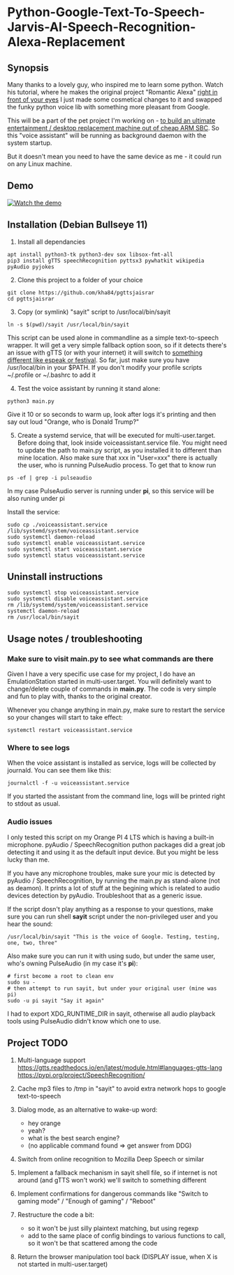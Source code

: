 # Python-Google-Text-To-Speech-Jarvis-AI-Speech-Recognition-Alexa-Replacement


## Synopsis

Many thanks to a lovely guy, who inspired me to learn some python. 
Watch his tutorial, where he makes the original project "Romantic Alexa" [right in front of your eyes](https://www.youtube.com/watch?v=AWvsXxDtEkU)
I just made some cosmetical changes to it and swapped the funky python voice lib with something more pleasant from Google.

This will be a part of the pet project I'm working on - [to build an ultimate entertainment / desktop replacement machine out of cheap ARM SBC](https://orange-pi-4-lts.blogspot.com/p/todo.html). So this "voice assistant" will be running as background daemon with the system startup.

But it doesn't mean you need to have the same device as me - it could run on any Linux machine. 

## Demo

[![Watch the demo](https://img.youtube.com/vi/STfxY-XwTko/0.jpg)](https://www.youtube.com/watch?v=STfxY-XwTko "Voice assistant for SBC")

## Installation (Debian Bullseye 11)


1. Install all dependancies

```
apt install python3-tk python3-dev sox libsox-fmt-all
pip3 install gTTS speechRecognition pyttsx3 pywhatkit wikipedia pyAudio pyjokes

```

2. Clone this project to a folder of your choice

```
git clone https://github.com/kha84/pgttsjaisrar
cd pgttsjaisrar
```

3. Copy (or symlink) "sayit" script to /usr/local/bin/sayit

```
ln -s $(pwd)/sayit /usr/local/bin/sayit
```

This script can be used alone in commandline as a simple text-to-speech wrapper. 
It will get a very simple fallback option soon, so if it detects there's an issue with gTTS (or with your internet) it will switch to [something different like espeak or festival](https://orange-pi-4-lts.blogspot.com/2022/09/speech-recognition-and-text-to-speech.html). 
So far, just make sure you have /usr/local/bin in your $PATH. 
If you don't modify your profile scripts ~/.profile or ~/.bashrc to add it

4. Test the voice assistant by running it stand alone:

```
python3 main.py
```

Give it 10 or so seconds to warm up, look after logs it's printing and then say out loud "Orange, who is Donald Trump?"

5. Create a systemd service, that will be executed for multi-user.target.
Before doing that, look inside voiceassistant.service file. 
You might need to update the path to main.py script, as you installed it to different than mine location.
Also make sure that xxx in "User=xxx" there is actually the user, who is running PulseAudio process. To get that to know run 
```
ps -ef | grep -i pulseaudio
```
In my case PulseAudio server is running under **pi**, so this service will be also runing under pi

Install the service:
```
sudo cp ./voiceassistant.service /lib/systemd/system/voiceassistant.service 
sudo systemctl daemon-reload 
sudo systemctl enable voiceassistant.service 
sudo systemctl start voiceassistant.service 
sudo systemctl status voiceassistant.service
```

## Uninstall instructions

```
sudo systemctl stop voiceassistant.service
sudo systemctl disable voiceassistant.service
rm /lib/systemd/system/voiceassistant.service 
systemctl daemon-reload
rm /usr/local/bin/sayit
```

## Usage notes / troubleshooting

### Make sure to visit main.py to see what commands are there

Given I have a very specific use case for my project, I do have an EmulationStation started in multi-user.target. 
You will definitely want to change/delete couple of commands in **main.py**. 
The code is very simple and fun to play with, thanks to the original creator. 

Whenever you change anything in main.py, make sure to restart the service so your changes will start to take effect:
```
systemctl restart voiceassistant.service
```

### Where to see logs

When the voice assistant is installed as service, logs will be collected by journald. 
You can see them like this:
```
journalctl -f -u voiceassistant.service
```

If you started the assistant from the command line, logs will be printed right to stdout as usual.

### Audio issues

I only tested this script on my Orange PI 4 LTS which is having a built-in microphone.
pyAudio / SpeechRecognition puthon packages did a great job detecting it and using it as the default input device. But you might be less lucky than me.

If you have any microphone troubles, make sure your mic is detected by pyAudio / SpeechRecognition, by running the main.py as stand-alone (not as deamon). It prints a lot
of stuff at the begining which is related to audio devices detection by pyAudio. Troubleshoot that as a generic issue.

If the script dosn't play anything as a response to your questions, make sure you can run shell **sayit** script under the non-privileged user and you hear the sound:
```
/usr/local/bin/sayit "This is the voice of Google. Testing, testing, one, two, three"
```

Also make sure you can run it with using sudo, but under the same user, who's owning PulseAudio (in my case it's **pi**):

```
# first become a root to clean env
sudo su -
# then attempt to run sayit, but under your original user (mine was pi)
sudo -u pi sayit "Say it again"
```
I had to export XDG_RUNTIME_DIR in sayit, otherwise all audio playback tools using PulseAudio didn't know which one to use. 


## Project TODO
  
1. Multi-language support
   https://gtts.readthedocs.io/en/latest/module.html#languages-gtts-lang
   https://pypi.org/project/SpeechRecognition/
   
3. Cache mp3 files to /tmp in "sayit" to avoid extra network hops to google text-to-speech

4. Dialog mode, as an alternative to wake-up word:
    - hey orange
    - yeah?
    - what is the best search engine?
    - (no applicable command found => get answer from DDG)

5. Switch from online recognition to Mozilla Deep Speech or similar

6. Implement a fallback mechanism in sayit shell file, so if internet is not around (and gTTS won't work) we'll switch to something different 

7. Implement confirmations for dangerous commands  like "Switch to gaming mode" / "Enough of gaming" / "Reboot"

8. Restructure the code a bit:
    - so it won't be just silly plaintext matching, but using regexp 
    - add to the same place of config bindings to various functions to call, so it won't be that scattered among the code

9. Return the browser manipulation tool back (DISPLAY issue, when X is not started in multi-user.target)
